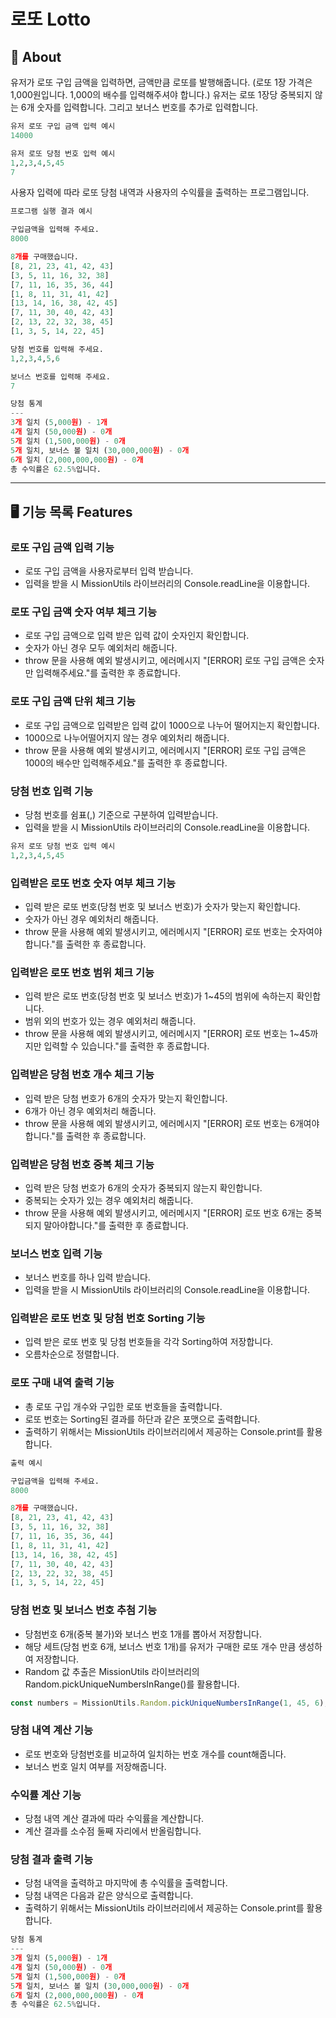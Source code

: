 # 로또 Lotto

## 🎱 About

유저가 로또 구입 금액을 입력하면, 금액만큼 로또를 발행해줍니다.
(로또 1장 가격은 1,000원입니다. 1,000의 배수를 입력해주셔야 합니다.)
유저는 로또 1장당 중복되지 않는 6개 숫자를 입력합니다. 그리고 보너스 번호를 추가로 입력합니다.

```python
유저 로또 구입 금액 입력 예시
14000

유저 로또 당첨 번호 입력 예시
1,2,3,4,5,45
7
```

사용자 입력에 따라 로또 당첨 내역과 사용자의 수익률을 출력하는 프로그램입니다.

```python
프로그램 실행 결과 예시

구입금액을 입력해 주세요.
8000

8개를 구매했습니다.
[8, 21, 23, 41, 42, 43]
[3, 5, 11, 16, 32, 38]
[7, 11, 16, 35, 36, 44]
[1, 8, 11, 31, 41, 42]
[13, 14, 16, 38, 42, 45]
[7, 11, 30, 40, 42, 43]
[2, 13, 22, 32, 38, 45]
[1, 3, 5, 14, 22, 45]

당첨 번호를 입력해 주세요.
1,2,3,4,5,6

보너스 번호를 입력해 주세요.
7

당첨 통계
---
3개 일치 (5,000원) - 1개
4개 일치 (50,000원) - 0개
5개 일치 (1,500,000원) - 0개
5개 일치, 보너스 볼 일치 (30,000,000원) - 0개
6개 일치 (2,000,000,000원) - 0개
총 수익률은 62.5%입니다.
```

---

## 🖥 기능 목록 Features

### 로또 구입 금액 입력 기능

- 로또 구입 금액을 사용자로부터 입력 받습니다.
- 입력을 받을 시 MissionUtils 라이브러리의 Console.readLine을 이용합니다.

### 로또 구입 금액 숫자 여부 체크 기능

- 로또 구입 금액으로 입력 받은 입력 값이 숫자인지 확인합니다.
- 숫자가 아닌 경우 모두 예외처리 해줍니다.
- throw 문을 사용해 예외 발생시키고, 에러메시지 "[ERROR] 로또 구입 금액은 숫자만 입력해주세요."를 출력한 후 종료합니다.

### 로또 구입 금액 단위 체크 기능

- 로또 구입 금액으로 입력받은 입력 값이 1000으로 나누어 떨어지는지 확인합니다.
- 1000으로 나누어떨어지지 않는 경우 예외처리 해줍니다.
- throw 문을 사용해 예외 발생시키고, 에러메시지 "[ERROR] 로또 구입 금액은 1000의 배수만 입력해주세요."를 출력한 후 종료합니다.

### 당첨 번호 입력 기능

- 당첨 번호를 쉼표(,) 기준으로 구분하여 입력받습니다.
- 입력을 받을 시 MissionUtils 라이브러리의 Console.readLine을 이용합니다.

```python
유저 로또 당첨 번호 입력 예시
1,2,3,4,5,45
```

### 입력받은 로또 번호 숫자 여부 체크 기능

- 입력 받은 로또 번호(당첨 번호 및 보너스 번호)가 숫자가 맞는지 확인합니다.
- 숫자가 아닌 경우 예외처리 해줍니다.
- throw 문을 사용해 예외 발생시키고, 에러메시지 "[ERROR] 로또 번호는 숫자여야 합니다."를 출력한 후 종료합니다.

### 입력받은 로또 번호 범위 체크 기능

- 입력 받은 로또 번호(당첨 번호 및 보너스 번호)가 1~45의 범위에 속하는지 확인합니다.
- 범위 외의 번호가 있는 경우 예외처리 해줍니다.
- throw 문을 사용해 예외 발생시키고, 에러메시지 "[ERROR] 로또 번호는 1~45까지만 입력할 수 있습니다."를 출력한 후 종료합니다.

### 입력받은 당첨 번호 개수 체크 기능

- 입력 받은 당첨 번호가 6개의 숫자가 맞는지 확인합니다.
- 6개가 아닌 경우 예외처리 해줍니다.
- throw 문을 사용해 예외 발생시키고, 에러메시지 "[ERROR] 로또 번호는 6개여야 합니다."를 출력한 후 종료합니다.

### 입력받은 당첨 번호 중복 체크 기능

- 입력 받은 당첨 번호가 6개의 숫자가 중복되지 않는지 확인합니다.
- 중복되는 숫자가 있는 경우 예외처리 해줍니다.
- throw 문을 사용해 예외 발생시키고, 에러메시지 "[ERROR] 로또 번호 6개는 중복되지 말아야합니다."를 출력한 후 종료합니다.

### 보너스 번호 입력 기능

- 보너스 번호를 하나 입력 받습니다.
- 입력을 받을 시 MissionUtils 라이브러리의 Console.readLine을 이용합니다.

### 입력받은 로또 번호 및 당첨 번호 Sorting 기능

- 입력 받은 로또 번호 및 당첨 번호들을 각각 Sorting하여 저장합니다.
- 오름차순으로 정렬합니다.

### 로또 구매 내역 출력 기능

- 총 로또 구입 개수와 구입한 로또 번호들을 출력합니다.
- 로또 번호는 Sorting된 결과를 하단과 같은 포맷으로 출력합니다.
- 출력하기 위해서는 MissionUtils 라이브러리에서 제공하는 Console.print를 활용합니다.

```python
출력 예시

구입금액을 입력해 주세요.
8000

8개를 구매했습니다.
[8, 21, 23, 41, 42, 43]
[3, 5, 11, 16, 32, 38]
[7, 11, 16, 35, 36, 44]
[1, 8, 11, 31, 41, 42]
[13, 14, 16, 38, 42, 45]
[7, 11, 30, 40, 42, 43]
[2, 13, 22, 32, 38, 45]
[1, 3, 5, 14, 22, 45]
```

### 당첨 번호 및 보너스 번호 추첨 기능

- 당첨번호 6개(중복 불가)와 보너스 번호 1개를 뽑아서 저장합니다.
- 해당 세트(당첨 번호 6개, 보너스 번호 1개)를 유저가 구매한 로또 개수 만큼 생성하여 저장합니다.
- Random 값 추출은 MissionUtils 라이브러리의 Random.pickUniqueNumbersInRange()를 활용합니다.

```javascript
const numbers = MissionUtils.Random.pickUniqueNumbersInRange(1, 45, 6);
```

### 당첨 내역 계산 기능

- 로또 번호와 당첨번호를 비교하여 일치하는 번호 개수를 count해줍니다.
- 보너스 번호 일치 여부를 저장해줍니다.

### 수익률 계산 기능

- 당첨 내역 계산 결과에 따라 수익률을 계산합니다.
- 계산 결과를 소수점 둘째 자리에서 반올림합니다.

### 당첨 결과 출력 기능

- 당첨 내역을 출력하고 마지막에 총 수익률을 출력합니다.
- 당첨 내역은 다음과 같은 양식으로 출력합니다.
- 출력하기 위해서는 MissionUtils 라이브러리에서 제공하는 Console.print를 활용합니다.

```python
당첨 통계
---
3개 일치 (5,000원) - 1개
4개 일치 (50,000원) - 0개
5개 일치 (1,500,000원) - 0개
5개 일치, 보너스 볼 일치 (30,000,000원) - 0개
6개 일치 (2,000,000,000원) - 0개
총 수익률은 62.5%입니다.
```
